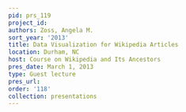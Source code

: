 ```yaml
---
pid: prs_119
project_id: 
authors: Zoss, Angela M.
sort_year: '2013'
title: Data Visualization for Wikipedia Articles
location: Durham, NC
host: Course on Wikipedia and Its Ancestors
pres_date: March 1, 2013
type: Guest lecture
pres_url: 
order: '118'
collection: presentations
---
```


